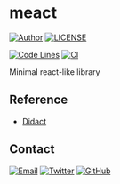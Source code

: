 # meact

[![Author](https://img.shields.io/badge/author-sabertaz-lightgrey?style=for-the-badge)](https://github.com/sabertazimi)
[![LICENSE](https://img.shields.io/github/license/sabertazimi/meact?style=for-the-badge)](https://raw.githubusercontent.com/sabertazimi/meact/main/LICENSE)

[![Code Lines](https://img.shields.io/tokei/lines/github/sabertazimi/meact?style=for-the-badge&logo=visualstudiocode)](https://github.com/sabertazimi/meact)
[![CI](https://img.shields.io/github/workflow/status/sabertazimi/meact/CI/main?style=for-the-badge&logo=github)](https://github.com/sabertazimi/meact/actions/workflows/ci.yml)

Minimal react-like library

## Reference

- [Didact](https://github.com/hexacta/didact)

## Contact

[![Email](https://img.shields.io/badge/-Gmail-ea4335?style=for-the-badge&logo=gmail&logoColor=white)](mailto:sabertazimi@gmail.com)
[![Twitter](https://img.shields.io/badge/-Twitter-1da1f2?style=for-the-badge&logo=twitter&logoColor=white)](https://twitter.com/sabertazimi)
[![GitHub](https://img.shields.io/badge/-GitHub-181717?style=for-the-badge&logo=github&logoColor=white)](https://github.com/sabertazimi)
